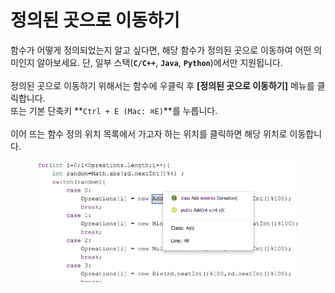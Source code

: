 # 정의된 곳으로 이동하기

함수가 어떻게 정의되었는지 알고 싶다면, 해당 함수가 정의된 곳으로 이동하여 어떤 의미인지 알아보세요. 단, 일부 스택(**`C/C++`**, **`Java`**, **`Python`**)에서만 지원됩니다. \
\
정의된 곳으로 이동하기 위해서는 함수에 우클릭 후 **\[정의된 곳으로 이동하기]** 메뉴를 클릭합니다.\
또는 기본 단축키 **`Ctrl + E (Mac: ⌘E)`**를 누릅니다.\
\
이어 뜨는 함수 정의 위치 목록에서 가고자 하는 위치를 클릭하면 해당 위치로 이동합니다.

<figure><img src="../../../.gitbook/assets/image (167).png" alt=""><figcaption></figcaption></figure>

